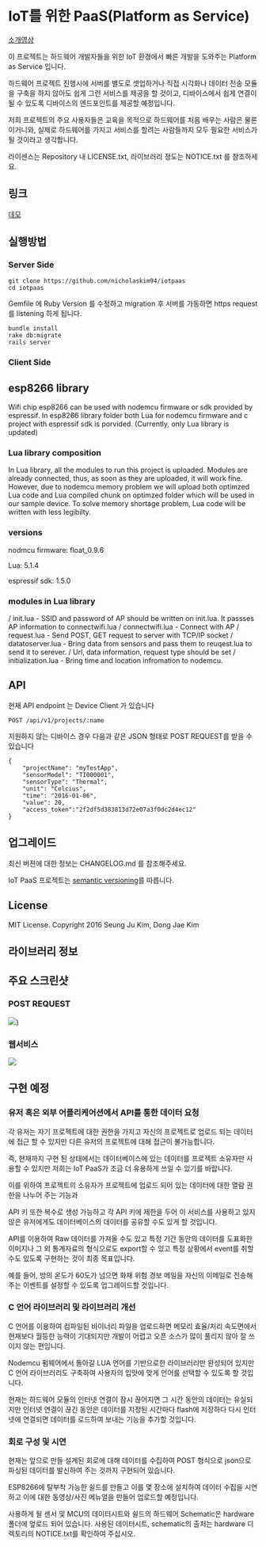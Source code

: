 IoT를 위한 PaaS(Platform as Service)
=======

[소개영상](https://youtu.be/dSnTijeqJ2s)

이 프로젝트는 하드웨어 개발자들을 위한 IoT 환경에서 빠른 개발을 도와주는 Platform as Service 입니다.

하드웨어 프로젝트 진행시에 서버를 별도로 셋업하거나 직접 시각화나 데이터 전송 모듈을 구축을 하지 않아도 쉽게 그런 서비스를 제공을 할 것이고, 디바이스에서 쉽게 연결이 될 수 있도록 디바이스의 엔드포인트를 제공할 예정입니다.

저희 프로젝트의 주요 사용자들은 교육을 목적으로 하드웨어를 처음 배우는 사람은 물론이거니와, 실제로 하드웨어를 가지고 서비스를 할려는 사람들까지 모두 필요한 서비스가 될 것이라고 생각합니다.

라이센스는 Repository 내 LICENSE.txt, 라이브러리 정도는 NOTICE.txt 를 참조하세요.

## 링크

[데모](http://tranquil-sands-4879.herokuapp.com)

## 실행방법

### Server Side


```
git clone https://github.com/nicholaskim94/iotpaas
cd iotpaas
```

Gemfile 에 Ruby Version 를 수정하고 migration 후 서버를 가동하면 https request 를 listening 하게 됩니다.
```
bundle install
rake db:migrate
rails server
```

### Client Side

## esp8266 library

Wifi chip esp8266 can be used with nodemcu firmware or sdk provided by espressif.
In esp8266 library folder both Lua for nodemcu firmware and c project with espressif sdk is porvided. (Currently, only Lua library is updated)

### Lua library composition
In Lua library, all the modules to run this project is uploaded. Modules are already connected, thus, as soon as they are uploaded, it will work fine.
However, due to nodemcu memory problem we will upload both optimzed Lua code and Lua compiled chunk on optimzed folder which will be used in our sample device. 
To solve memory shortage problem, Lua code will be written with less legibilty.

### versions
nodmcu firmware: float_0.9.6

Lua: 5.1.4

espressif sdk: 1.5.0


### modules in Lua library

/ init.lua - SSID and password of AP should be written on init.lua. It passses AP information to connectwifi.lua
/ connectwifi.lua - Connect with AP
/ request.lua - Send POST, GET request to server with TCP/IP socket
/ datatoserver.lua - Bring data from sensors and pass them to reuqest.lua to send it to serever. 
/  			   		 Url, data information, request type should be set
/ initialization.lua - Bring time and location infromation to nodemcu.

## API

현재 API endpoint 는 Device Client 가 있습니다
```
POST /api/v1/projects/:name
```
지원하지 않는 디바이스 경우 다음과 같은 JSON 형태로 POST REQUEST를 받을 수 있습니다

```
{
    "projectName": "myTestApp",
    "sensorModel": "TI000001",
    "sensorType": "Thermal",
    "unit": "Celcius",
    "time": "2016-01-06",
    "value": 20,
    "access_token":"2f2df5d383813d72e07a3f0dc2d4ec12"
}
```

## 업그레이드

최신 버젼에 대한 정보는 CHANGELOG.md 를 참조해주세요.

IoT PaaS 프로젝트는 [semantic versioning](http://semver.org/)를 따릅니다.

## License

MIT License. Copyright 2016 Seung Ju Kim, Dong Jae Kim


## 라이브러리 정보


## 주요 스크린샷
### POST REQUEST
![](http://i.imgur.com/uAePIdQ.png))

### 웹서비스
![](http://i.imgur.com/Z6fpqiq.png)

## 구현 예정
### 유저 혹은 외부 어플리케어션에서 API를 통한 데이터 요청
각 유저는 자기 프로젝트에 대한 권한을 가지고 자신의 프로젝트로 업로드 되는 데이터에 접근 할 수 있지만 다른 유저의 프로젝트에 대해 접근이 불가능합니다.

즉, 현재까지 구현 된 상태에서는 데이터베이스에 있는 데이터를 프로젝트 소유자만 사용할 수 있지만 저희는 IoT PaaS가 조금 더 유용하게 쓰일 수 있기를 바랍니다.

이를 위하여 프로젝트의 소유자가 프로젝트에 업로드 되어 있는 데이터에 대한 열람 권한을 나누어 주는 기능과

API 키 또한 복수로 생성 가능하고 각 API 키에 제한을 두어 이 서비스를 사용하고 있지 않은 유저에게도 데이터베이스의 데이터를 공유할 수도 있게 할 것입니다.

API를 이용하여 Raw 데이터를 가져올 수도 있고 특정 기간 동안의 데이터를 도표화한 이미지나 그 외 통계자료의 형식으로도 export할 수 있고 특정 상황에서 event를 취할 수도 있도록 구현하는 것이 최종 목표입니다.

예를 들어, 방의 온도가 60도가 넘으면 화재 위험 경보 메일을 자신의 이메일로 전송해 주는 이벤트를 설정할 수 있도록 업그레이드할 것입니다.

### C 언어 라이브러리 및 라이브러리 개선
C 언어를 이용하여 컴파일된 바이너리 파일을 업로드하면 메모리 효율/처리 속도면에서 현재보다 월등한 능력이 기대되지만 개발이 어렵고 오픈 소스가 많이 풀리지 않아 잘 쓰이지 않는 편입니다.

Nodemcu 펌웨어에서 돌아갈 LUA 언어를 기반으로한 라이브러리만 완성되어 있지만 C 언어 라이브러리도 구축하여 사용자의 입맛에 맞게 언어를 선택할 수 있도록 할 것입니다.

현재는 하드웨어 모듈의 인터넷 연결이 잠시 끊어지면 그 시간 동안의 데이터는 유실되지만 인터넷 연결이 끊긴 동안은 데이터를 지정된 시간마다 flash에 저장하다 다시 인터넷에 연결되면 데이터를 로드하여 보내는 기능을 추가할 것입니다.

### 회로 구성 및 시연
현재는 앞으로 만들 설계된 회로에 대해 데이터를 수집하여 POST 형식으로 json으로 파싱된 데이터를 발신하여 주는 것까지 구현되어 있습니다. 

ESP8266에 탈부착 가능한 쉴드를 만들고 이를 몇 장소에 설치하여 데이터 수집을 시연하고 이에 대한 동영상/사진 메뉴얼을 만들어 업로드할 예정입니다.

사용하게 될 센서 및 MCU의 데이터시트와 쉴드의 하드웨어 Schematic은 hardware 폴더에 엎로드 되어 있습니다. 사용된 데이터시트, schematic의 출처는 hardware 디렉토리의 NOTICE.txt를 확인하여 주십시오.
